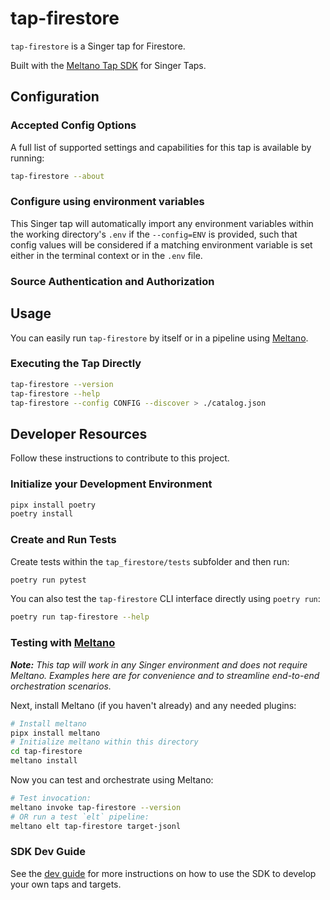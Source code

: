 # tap-firestore

`tap-firestore` is a Singer tap for Firestore.

Built with the [Meltano Tap SDK](https://sdk.meltano.com) for Singer Taps.

<!--

Developer TODO: Update the below as needed to correctly describe the install procedure. For instance, if you do not have a PyPi repo, or if you want users to directly install from your git repo, you can modify this step as appropriate.

## Installation

Install from PyPi:

```bash
pipx install tap-firestore
```

Install from GitHub:

```bash
pipx install git+https://github.com/ORG_NAME/tap-firestore.git@main
```

-->

## Configuration

### Accepted Config Options

<!--
Developer TODO: Provide a list of config options accepted by the tap.

This section can be created by copy-pasting the CLI output from:

```
tap-firestore --about --format=markdown
```
-->

A full list of supported settings and capabilities for this
tap is available by running:

```bash
tap-firestore --about
```

### Configure using environment variables

This Singer tap will automatically import any environment variables within the working directory's
`.env` if the `--config=ENV` is provided, such that config values will be considered if a matching
environment variable is set either in the terminal context or in the `.env` file.

### Source Authentication and Authorization

<!--
Developer TODO: If your tap requires special access on the source system, or any special authentication requirements, provide those here.
-->

## Usage

You can easily run `tap-firestore` by itself or in a pipeline using [Meltano](https://meltano.com/).

### Executing the Tap Directly

```bash
tap-firestore --version
tap-firestore --help
tap-firestore --config CONFIG --discover > ./catalog.json
```

## Developer Resources

Follow these instructions to contribute to this project.

### Initialize your Development Environment

```bash
pipx install poetry
poetry install
```

### Create and Run Tests

Create tests within the `tap_firestore/tests` subfolder and
  then run:

```bash
poetry run pytest
```

You can also test the `tap-firestore` CLI interface directly using `poetry run`:

```bash
poetry run tap-firestore --help
```

### Testing with [Meltano](https://www.meltano.com)

_**Note:** This tap will work in any Singer environment and does not require Meltano.
Examples here are for convenience and to streamline end-to-end orchestration scenarios._

<!--
Developer TODO:
Your project comes with a custom `meltano.yml` project file already created. Open the `meltano.yml` and follow any "TODO" items listed in
the file.
-->

Next, install Meltano (if you haven't already) and any needed plugins:

```bash
# Install meltano
pipx install meltano
# Initialize meltano within this directory
cd tap-firestore
meltano install
```

Now you can test and orchestrate using Meltano:

```bash
# Test invocation:
meltano invoke tap-firestore --version
# OR run a test `elt` pipeline:
meltano elt tap-firestore target-jsonl
```

### SDK Dev Guide

See the [dev guide](https://sdk.meltano.com/en/latest/dev_guide.html) for more instructions on how to use the SDK to
develop your own taps and targets.
